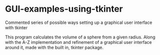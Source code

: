 # GUI-examples-using-tkinter
Commented series of possible ways setting up a graphical user interface with tkinter 

This program calculates the volume of a sphere from a given radius.
Along with the A-Z implementation and refinement of a graphical user interface
around it, made with the built in, tkinter package.
